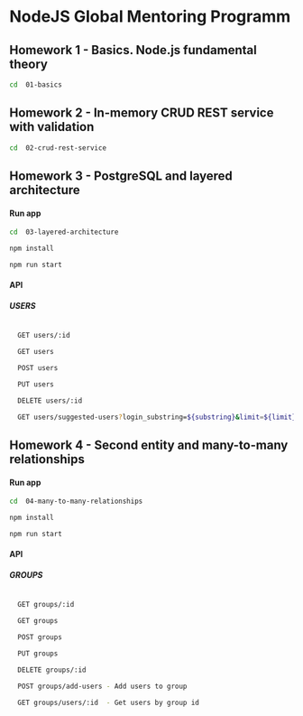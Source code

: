 # NodeJS Global Mentoring Programm


## Homework 1 - Basics. Node.js fundamental theory

```sh
cd  01-basics

```

## Homework 2 - In-memory CRUD REST service with validation

```sh
cd  02-crud-rest-service

```

## Homework 3 - PostgreSQL and layered architecture

#### Run app
```sh
cd  03-layered-architecture

npm install

npm run start

```
#### API

  ##### USERS

```sh

  GET users/:id

  GET users

  POST users

  PUT users

  DELETE users/:id

  GET users/suggested-users?login_substring=${substring}&limit=${limit}

```
## Homework 4 - Second entity and many-to-many relationships

#### Run app
```sh
cd  04-many-to-many-relationships

npm install

npm run start

```

#### API

  ##### GROUPS

```sh

  GET groups/:id

  GET groups

  POST groups

  PUT groups

  DELETE groups/:id

  POST groups/add-users - Add users to group

  GET groups/users/:id  - Get users by group id

```
